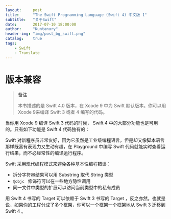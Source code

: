 ```yaml
---
layout:     post
title:      "The Swift Programming Language (Swift 4) 中文版 1"
subtitle:   "关于Swift"
date:       2017-07-10 18:00:00
author:     "Kuntanury"
header-img: "img/post_bg_swift.png"
catalog:    true
tags:
    - Swift
    - Translate
---
```

# 版本兼容

> **备注**
>
> 本书描述的是 Swift 4.0 版本，在 Xcode 9 中为 Swift 默认版本。你可以用Xcode 9来编译 Swift 3 或者 4 编写的代码。

当你用 Xcode 9 编译 Swift 3 代码的时候， Swift 4 中的大部分功能也是可用的。只有如下功能是 Swift 4 代码独有的：

Swift 对新程序员非常友好，因为它虽然是工业级编程语言，但是却又像脚本语言那样既富有表现力又生动有趣，在 Playground 中编写 Swift 代码就能实时查看运行结果，而不必经常性的编译运行程序。

Swift 采用现代编程模式来避免各种基本性编程错误：

* 拆分字符串结果可以用 Substring 取代 String 类型
* ```@objc ``` 修饰符可以在一些地方隐性调用
* 同一文件中类型的扩展可以访问当前类型中的私有成员

用 Swift 4 书写的 Target 可以依赖于 Swift 3 书写的 Target ，反之亦然。也就是说，如果你的工程分成了多个框架，你可以一个框架一个框架地从 Swift 3 迁移到 Swift 4 。
